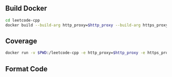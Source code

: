 ## Build Docker

```bash
cd leetcode-cpp
docker build --build-arg http_proxy=$http_proxy --build-arg https_proxy=$https_proxy -t ubuntu:18.04 tools/docker
```

## Coverage

```bash
docker run -v $PWD:/leetcode-cpp -e http_proxy=$http_proxy -e https_proxy=$https_proxy -t -i ubuntu:18.04 /bin/sh -c "cd leetcode-cpp && tools/coverage.sh"
```

## Format Code

```bash


```
